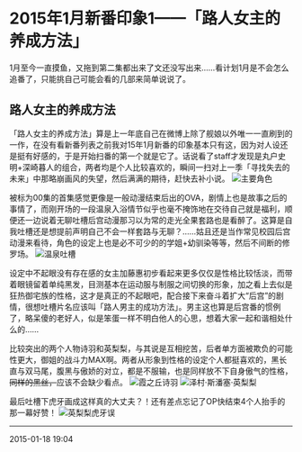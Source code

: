 # 2015年1月新番印象1——「路人女主的养成方法」

1月至今一直摸鱼，又拖到第二集都出来了文还没写出来……看计划1月是不会怎么追番了，只能挑自己可能会看的几部来简单说说了。

## 路人女主的养成方法

「路人女主的养成方法」算是上一年底自己在微博上除了舰娘以外唯一一直刷到的一作，在没有看新番列表之前我对15年1月新番的印象基本只有这，因为对人设还是挺有好感的，于是开始扫番的第一个就是它了。话说看了staff才发现是丸户史明+深崎暮人的组合，两者均是个人比较喜欢的，瞬间一扫对上一季「寻找失去的未来」中那略崩画风的失望，然后满满的期待，赶快去补小说。
![主要角色][01]

被标为00集的首集感觉更像是一般动漫结束后出的OVA，剧情上也是故事之后的事情了，而刚开场的一段温泉入浴情节似乎也毫不掩饰地在交待自己就是福利，顺便还一边说着无聊吐槽后宫动漫那习以为常的走光全果套路也是看醉了。这算是自我吐槽还是想提前声明自己不会一样套路与无聊？……姑且还是当作常见校园后宫动漫来看待，角色的设定上也是必不可少的的学姐+幼驯染等等，然后不间断的修罗场。
![温泉吐槽][02]

设定中不起眼没有存在感的女主加藤惠初步看起来更多仅仅是性格比较恬淡，而带着眼镜留着单纯黑发，目测基本在运动服与制服之间切换的形象，加之看上去似是狂热御宅族的性格，这才是真正的不起眼吧，配合接下来奋斗着扩大“后宫”的剧情，很想吐槽片名应该叫「路人男主的成功方法」。男主这也算是后宫番的惯例了，略呆傻的老好人，似是笨蛋一样不明白他人的心思，想着大家一起和谐相处什么的……

比较突出的两个人物诗羽和英梨梨，与其说是互相挖苦，后者单方面被欺负的可能性更大，御姐的战斗力MAX啊。两者从形象到性格的设定个人都挺喜欢的，黑长直与双马尾，腹黑与傲娇的对立，都是不服输，也是同样放不下自身傲气的性格，~~同样的黑丝，~~应该不会缺少看点。
![霞之丘诗羽][03]
![泽村·斯潘塞·英梨梨][04]

最后吐槽下虎牙画成这样真的大丈夫？！还有差点忘记了OP快结束4个人抬手的那一幕好赞！
![英梨梨虎牙误][05]

  [01]: http://tennsinn.github.io/img/blog/01/40-01.jpg
  [02]: http://tennsinn.github.io/img/blog/01/40-02.jpg
  [03]: http://tennsinn.github.io/img/blog/01/40-03.jpg
  [04]: http://tennsinn.github.io/img/blog/01/40-04.jpg
  [05]: http://tennsinn.github.io/img/blog/01/40-05.jpg

----------

2015-01-18 19:04
